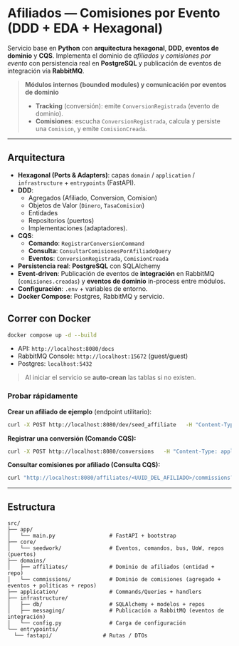 # Afiliados — Comisiones por Evento (DDD + EDA + Hexagonal)

Servicio base en **Python** con **arquitectura hexagonal**, **DDD**, **eventos de dominio** y **CQS**.
Implementa el dominio de _afiliados_ y _comisiones por evento_ con persistencia real en **PostgreSQL**
y publicación de eventos de integración vía **RabbitMQ**.

> **Módulos internos (bounded modules) y comunicación por eventos de dominio**
>
> - **Tracking** (conversión): emite `ConversionRegistrada` (evento de dominio).
> - **Comisiones**: escucha `ConversionRegistrada`, calcula y persiste una `Comision`, y emite `ComisionCreada`.
>

---

## Arquitectura

- **Hexagonal (Ports & Adapters)**: capas `domain` / `application` / `infrastructure` + `entrypoints` (FastAPI).
- **DDD**: 
  - Agregados (Afiliado, Conversion, Comision)
  - Objetos de Valor (`Dinero`, `TasaComision`)
  - Entidades
  - Repositorios (puertos)
  - Implementaciones (adaptadores).
- **CQS**:
  - **Comando**: `RegistrarConversionCommand`
  - **Consulta**: `ConsultarComisionesPorAfiliadoQuery`
  - **Eventos**: `ConversionRegistrada`, `ComisionCreada`
- **Persistencia real**: **PostgreSQL** con SQLAlchemy 
- **Event-driven**: Publicación de eventos de **integración** en RabbitMQ (`comisiones.creadas`) y
  **eventos de dominio** in-process entre módulos.
- **Configuración**: `.env` + variables de entorno.
- **Docker Compose**: Postgres, RabbitMQ y servicio.

## Correr con Docker

```bash
docker compose up -d --build
```

- API: `http://localhost:8080/docs`
- RabbitMQ Console: `http://localhost:15672` (guest/guest)
- Postgres: `localhost:5432`

> Al iniciar el servicio se **auto-crean** las tablas si no existen.

### Probar rápidamente

**Crear un afiliado de ejemplo** (endpoint utilitario):

```bash
curl -X POST http://localhost:8080/dev/seed_affiliate   -H "Content-Type: application/json"   -d '{"id":"4c131185-068f-4387-9220-6dd9a2fe95cd","nombre":"Alice","tasa_comision":12.5}'
```

**Registrar una conversión (Comando CQS):**

```bash
curl -X POST http://localhost:8080/conversions   -H "Content-Type: application/json"   -d '{"affiliate_id":"<UUID_DEL_AFILIADO>","event_type":"COMPRA","monto":199.99,"moneda":"USD"}'
```

**Consultar comisiones por afiliado (Consulta CQS):**

```bash
curl "http://localhost:8080/affiliates/<UUID_DEL_AFILIADO>/commissions?desde=&hasta="
```

---

## Estructura

```
src/
├── app/
│   └── main.py                 # FastAPI + bootstrap
├── core/
│   └── seedwork/               # Eventos, comandos, bus, UoW, repos (puertos)
├── domains/
│   ├── affiliates/             # Dominio de afiliados (entidad + repo)
│   └── commissions/            # Dominio de comisiones (agregado + eventos + políticas + repos)
├── application/                # Commands/Queries + handlers
├── infrastructure/
│   ├── db/                     # SQLAlchemy + modelos + repos
│   ├── messaging/              # Publicación a RabbitMQ (eventos de integración)
│   └── config.py               # Carga de configuración
└── entrypoints/
  └── fastapi/                # Rutas / DTOs
```


